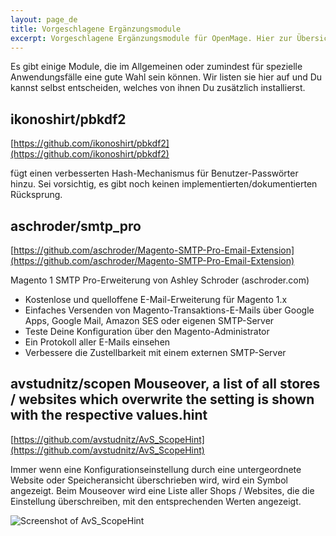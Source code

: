 ```yaml
---
layout: page_de
title: Vorgeschlagene Ergänzungsmodule 
excerpt: Vorgeschlagene Ergänzungsmodule für OpenMage. Hier zur Übersicht der einzelnen Module!
---
```


Es gibt einige Module, die im Allgemeinen oder zumindest für spezielle Anwendungsfälle eine gute Wahl sein können. 
Wir listen sie hier auf und Du kannst selbst entscheiden, welches von ihnen Du zusätzlich installierst.


## ikonoshirt/pbkdf2

[https://github.com/ikonoshirt/pbkdf2](https://github.com/ikonoshirt/pbkdf2)

fügt einen verbesserten Hash-Mechanismus für Benutzer-Passwörter hinzu.
Sei vorsichtig, es gibt noch keinen implementierten/dokumentierten Rücksprung.


## aschroder/smtp_pro

[https://github.com/aschroder/Magento-SMTP-Pro-Email-Extension](https://github.com/aschroder/Magento-SMTP-Pro-Email-Extension)

Magento 1 SMTP Pro-Erweiterung von Ashley Schroder (aschroder.com)

- Kostenlose und quelloffene E-Mail-Erweiterung für Magento 1.x
- Einfaches Versenden von Magento-Transaktions-E-Mails über Google Apps, Google Mail, Amazon SES oder eigenen SMTP-Server
- Teste Deine Konfiguration über den Magento-Administrator
- Ein Protokoll aller E-Mails einsehen
- Verbessere die Zustellbarkeit mit einem externen SMTP-Server


## avstudnitz/scopen Mouseover, a list of all stores / websites which overwrite the setting is shown with the respective values.hint

[https://github.com/avstudnitz/AvS_ScopeHint](https://github.com/avstudnitz/AvS_ScopeHint)

Immer wenn eine Konfigurationseinstellung durch eine untergeordnete Website oder Speicheransicht überschrieben wird, wird ein Symbol angezeigt. 
Beim Mouseover wird eine Liste aller Shops / Websites, die die Einstellung überschreiben, mit den entsprechenden Werten angezeigt.

![Screenshot of AvS_ScopeHint](/images/AvS_ScopeHint.png)
